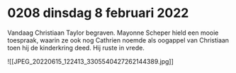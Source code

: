 # 0208 dinsdag 8 februari 2022
Vandaag Christiaan Taylor begraven. Mayonne Scheper hield een mooie toespraak, waarin ze ook nog Cathrien noemde als oogappel van Christiaan toen hij de kinderkring deed. Hij ruste in vrede.

![[JPEG_20220615_122413_3305540427262144389.jpg]]  

